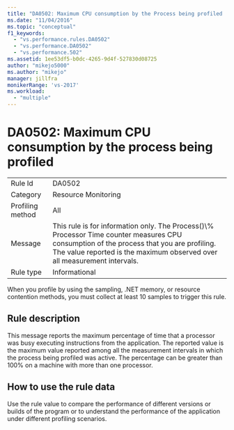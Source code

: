 ```yaml
---
title: "DA0502: Maximum CPU consumption by the Process being profiled | Microsoft Docs"
ms.date: "11/04/2016"
ms.topic: "conceptual"
f1_keywords:
  - "vs.performance.rules.DA0502"
  - "vs.performance.DA0502"
  - "vs.performance.502"
ms.assetid: 1ee53df5-b0dc-4265-9d4f-527830d08725
author: "mikejo5000"
ms.author: "mikejo"
manager: jillfra
monikerRange: 'vs-2017'
ms.workload:
  - "multiple"
---
```

# DA0502: Maximum CPU consumption by the process being profiled

|||
|-|-|
|Rule Id|DA0502|
|Category|Resource Monitoring|
|Profiling method|All|
|Message|This rule is for information only. The Process()\\% Processor Time counter measures CPU consumption of the process that you are profiling. The value reported is the maximum observed over all measurement intervals.|
|Rule type|Informational|

 When you profile by using the sampling, .NET memory, or resource contention methods, you must collect at least 10 samples to trigger this rule.

## Rule description
 This message reports the maximum percentage of time that a processor was busy executing instructions from the application. The reported value is the maximum value reported among all the measurement intervals in which the process being profiled was active. The percentage can be greater than 100% on a machine with more than one processor.

## How to use the rule data
 Use the rule value to compare the performance of different versions or builds of the program or to understand the performance of the application under different profiling scenarios.

